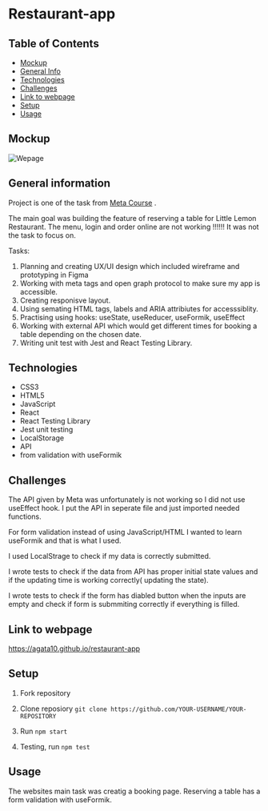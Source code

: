 # Restaurant-app

## Table of Contents

- [Mockup](#mockup)
- [General Info](#general-information)
- [Technologies](#technologies)
- [Challenges](#challenges)
- [Link to webpage](#link-to-webpage)
- [Setup](#setup)
- [Usage](#usage)

## Mockup

![Wepage](./public/mockup.jpeg)

## General information

Project is one of the task from [Meta Course](https://www.coursera.org/learn/meta-front-end-developer-capstone) .

The main goal was building the feature of reserving a table for Little Lemon Restaurant. The menu, login and order online are not working !!!!!! It was not the task to focus on.

Tasks:

1. Planning and creating UX/UI design which included wireframe and prototyping in Figma
2. Working with meta tags and open graph protocol to make sure my app is accessible.
3. Creating responisve layout.
4. Using semating HTML tags, labels and ARIA attribiutes for accesssiblity.
5. Practising using hooks: useState, useReducer, useFormik, useEffect
6. Working with external API which would get different times for booking a table depending on the chosen date.
7. Writing unit test with Jest and React Testing Library.

## Technologies

- CSS3
- HTML5
- JavaScript
- React
- React Testing Library
- Jest unit testing
- LocalStorage
- API
- from validation with useFormik

## Challenges

The API given by Meta was unfortunately is not working so I did not use useEffect hook. I put the API in seperate file and just imported needed functions.

For form validation instead of using JavaScript/HTML I wanted to learn useFormik and that is what I used.

I used LocalStrage to check if my data is correctly submitted.

I wrote tests to check if the data from API has proper initial state values and if the updating time is working correctly( updating the state).

I wrote tests to check if the form has diabled button when the inputs are empty and check if form is submmiting correctly if everything is filled.

## Link to webpage

https://agata10.github.io/restaurant-app

## Setup

1. Fork repository

2. Clone reposiory
   `git clone https://github.com/YOUR-USERNAME/YOUR-REPOSITORY`

3. Run
   `npm start`

4. Testing, run
   `npm test`

## Usage

The websites main task was creatig a booking page. Reserving a table has a form validation with useFormik.

